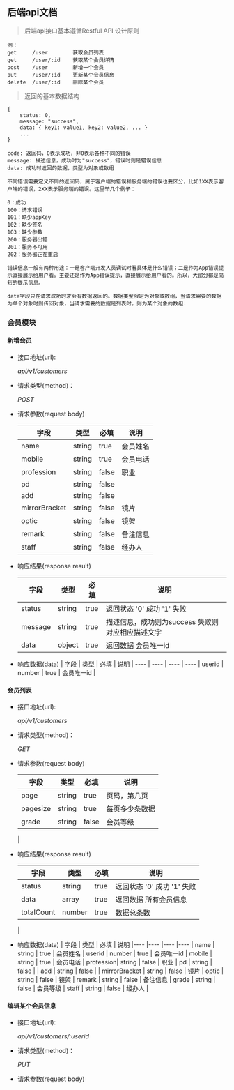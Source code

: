 ## 后端api文档
> 后端api接口基本遵循Restful API 设计原则

    例：
    get     /user        获取会员列表
    get     /user/:id    获取某个会员详情
    post    /user        新增一个会员
    put     /user/:id    更新某个会员信息
    delete  /user/:id    删除某个会员

> 返回的基本数据结构

    {
        status: 0,
        message: "success",
        data: { key1: value1, key2: value2, ... }
        ...
    }

    code: 返回码，0表示成功，非0表示各种不同的错误
    message: 描述信息，成功时为"success"，错误时则是错误信息
    data: 成功时返回的数据，类型为对象或数组

    不同错误需要定义不同的返回码，属于客户端的错误和服务端的错误也要区分，比如1XX表示客户端的错误，2XX表示服务端的错误。这里举几个例子：

    0：成功
    100：请求错误
    101：缺少appKey
    102：缺少签名
    103：缺少参数
    200：服务器出错
    201：服务不可用
    202：服务器正在重启

    错误信息一般有两种用途：一是客户端开发人员调试时看具体是什么错误；二是作为App错误提示直接展示给用户看。主要还是作为App错误提示，直接展示给用户看的。所以，大部分都是简短的提示信息。

    data字段只在请求成功时才会有数据返回的。数据类型限定为对象或数组，当请求需要的数据为单个对象时则传回对象，当请求需要的数据是列表时，则为某个对象的数组.

### 会员模块

#### 新增会员
* 接口地址(url):

    *api/v1/customers*

* 请求类型(method)：

    *POST*

* 请求参数(request body)

  | 字段      | 类型      | 必填      | 说明
  |----       |----      |----       |----
  | name      | string   | true      | 会员姓名
  | mobile    | string   | true      | 会员电话
  | profession| string   | false     | 职业
  | pd        | string   | false     |
  | add       | string   | false     |
  | mirrorBracket | string | false   | 镜片
  | optic     | string   | false     | 镜架
  | remark    | string   | false     | 备注信息
  | staff     | string   | false     | 经办人



* 响应结果(response result)

  | 字段      | 类型      | 必填      | 说明
  | ----     |----       |----       |----
  | status   | string    | true      | 返回状态  '0' 成功 '1' 失败
  | message  | string    | true      | 描述信息，成功则为success 失败则对应相应描述文字
  | data     | object    | true      | 返回数据 会员唯一id

* 响应数据(data)
  | 字段     | 类型      | 必填      | 说明
  | ----    | ----      | ----      | ----
  | userid  | number    | true      | 会员唯一id
  |


#### 会员列表
* 接口地址(url):

    *api/v1/customers*

* 请求类型(method)：

    *GET*

* 请求参数(request body)

  | 字段      | 类型      | 必填  | 说明
  | ----     |----       |----       |----
  | page     | string    | true      | 页码，第几页
  | pagesize | string    | true      | 每页多少条数据
  | grade    | string    | false     | 会员等级
  |

* 响应结果(response result)

  | 字段      | 类型      | 必填      | 说明
  | ----     |----       |----       |----
  | status   | string    | true      | 返回状态  '0' 成功 '1' 失败
  | data     | array     | true      | 返回数据  所有会员信息
  | totalCount | number  | true      | 数据总条数
  |

* 响应数据(data)
  | 字段      | 类型      | 必填      | 说明
  |----       |----      |----       |----
  | name      | string   | true      | 会员姓名
  | userid    | number   | true      | 会员唯一id
  | mobile    | string   | true      | 会员电话
  | profession| string   | false     | 职业
  | pd        | string   | false     |
  | add       | string   | false     |
  | mirrorBracket | string | false   | 镜片
  | optic     | string   | false     | 镜架
  | remark    | string   | false     | 备注信息
  | grade     | string   | false     | 会员等级
  | staff     | string   | false     | 经办人
  |



#### 编辑某个会员信息
* 接口地址(url):

    *api/v1/customers/:userid*

* 请求类型(method)：

    *PUT*

* 请求参数(request body)

